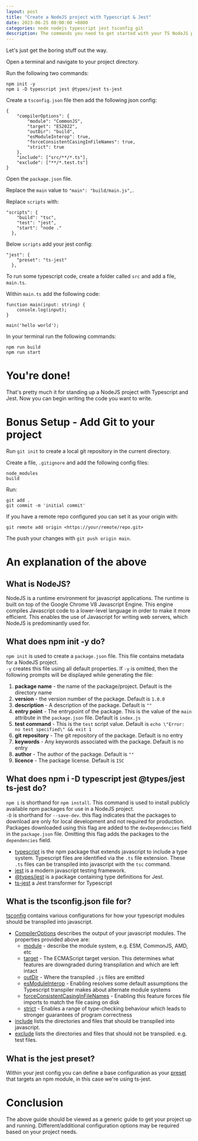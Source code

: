 ```yaml
---
layout: post
title: "Create a NodeJS project with Typescript & Jest"
date: 2023-06-25 00:00:00 +0800
categories: node nodejs typescript jest tsconfig git
description: The commands you need to get started with your TS NodeJS project plus some explanations about the project configuration.
---
```


Let's just get the boring stuff out the way.

Open a terminal and navigate to your project directory.

Run the following two commands:

```
npm init -y
npm i -D typescript jest @types/jest ts-jest
```

Create a `tsconfig.json` file then add the following json config:
```
{
    "compilerOptions": {
        "module": "CommonJS",
        "target": "ES2022",
        "outDir": "build",
        "esModuleInterop": true,
        "forceConsistentCasingInFileNames": true,
        "strict": true
    },
    "include": ["src/**/*.ts"],
    "exclude": ["**/*.test.ts"]
}
```

Open the `package.json` file.

Replace the `main` value to `"main": "build/main.js",`.

Replace `scripts` with: 

```
"scripts": {
    "build": "tsc",
    "test": "jest",
    "start": "node ."
  },
```

Below `scripts` add your jest config: 

```
"jest": {
    "preset": "ts-jest"
  },
```

To run some typescript code, create a folder called `src` and add a file, `main.ts`.

Within `main.ts` add the following code: 

```
function main(input: string) {
    console.log(input);
}

main('hello world');
```

In your terminal run the following commands:

```
npm run build
npm run start
```

# You're done!

That's pretty much it for standing up a NodeJS project with Typescript and Jest. Now you can begin writing the code you want to write.

# Bonus Setup - Add Git to your project

Run `git init` to create a local git repository in the current directory.

Create a file, `.gitignore` and add the following config files:

```
node_modules
build
```

Run: 

```
git add .
git commit -m 'initial commit'
```

If you have a remote repo configured you can set it as your origin with:

```
git remote add origin <https://your/remote/repo.git>
```

The push your changes with `git push origin main`.

# An explanation of the above

## What is NodeJS?

NodeJS is a runtime environment for javascript applications. The runtime is built on top of the Google Chrome V8 Javascript Engine. This engine compiles Javascript code to a lower-level language in order to make it more efficient. This enables the use of Javascript for writing web servers, which NodeJS is predominantly used for.

## What does npm init -y do?

`npm init` is used to create a `package.json` file. This file contains metadata for a NodeJS project.  
`-y` creates this file using all default properties. If `-y` is omitted, then the following prompts will be displayed while generating the file:

1. **package name** - the name of the package/project. Default is the directory name
2. **version** - the version number of the package. Default is `1.0.0`
3. **description** - A description of the package. Default is `""`
4. **entry point** - The entrypoint of the package. This is the value of the `main` attribute in the `package.json` file. Default is `index.js`
5. **test command** - This is the `test` script value. Default is `echo \"Error: no test specified\" && exit 1`
6. **git repository** - The git repository of the package. Default is no entry
7. **keywords** - Any keywords associated with the package. Default is no entry
8. **author** - The author of the package. Default is `""`
9. **licence** - The package license. Default is `ISC`

## What does npm i -D typescript jest @types/jest ts-jest do?

`npm i` is shorthand for `npm install`. This command is used to install publicly available npm packages for use in a NodeJS project.  
`-D` is shorthand for `--save-dev`. this flag indicates that the packages to download are only for local development and not required for production. Packages downloaded using this flag are added to the `devDependencies` field in the `package.json` file. Omitting this flag adds the packages to the `dependencies` field.

* [typescript](https://www.npmjs.com/package/typescript) is the npm package that extends javascript to include a type system. Typescript files are identified via the `.ts` file extension. These `.ts` files can be transpiled into javascript with the `tsc` command.
* [jest](https://jestjs.io/) is a  modern javascript testing framework.
* [@types/jest](https://www.npmjs.com/package/@types/jest) is a package containing type definitions for Jest.
* [ts-jest](https://www.npmjs.com/package/ts-jest) a Jest transformer for Typescript

## What is the tsconfig.json file for?

[tsconfig](https://www.typescriptlang.org/tsconfig) contains various configurations for how your typescript modules should be transpiled into javascript. 

* [CompilerOptions](https://www.typescriptlang.org/tsconfig#compilerOptions) describes the output of your javascript modules. The properties provided above are: 
    * [module](https://www.typescriptlang.org/tsconfig#module) - describe the module system, e.g. ESM, CommonJS, AMD, etc
    * [target](https://www.typescriptlang.org/tsconfig#target) - The ECMAScript target version. This determines what features are downgraded during transpilation and which are left intact
    * [outDir](https://www.typescriptlang.org/tsconfig#outDir) - Where the transpiled `.js` files are emitted
    * [esModuleInterop](https://www.typescriptlang.org/tsconfig#esModuleInterop) - Enabling resolves some default assumptions the Typescript transpiler makes about alternate module systems
    * [forceConsistentCasingInFileNames](https://www.typescriptlang.org/tsconfig#forceConsistentCasingInFileNames) - Enabling this feature forces file imports to match the file casing on disk
    * [strict](https://www.typescriptlang.org/tsconfig#strict) - Enables a range of type-checking behaviour which leads to stronger guarantees of program correctness
* [include](https://www.typescriptlang.org/tsconfig#include) lists the directories and files that should be transpiled into javascript.
* [exclude](https://www.typescriptlang.org/tsconfig#exclude) lists the directories and files that should not be transpiled. e.g. test files.

## What is the jest preset?

Within your jest config you can define a base configuration as your [preset](https://jestjs.io/docs/configuration#preset-string) that targets an npm module, in this case we're using ts-jest.

# Conclusion
The above guide should be viewed as a generic guide to get your project up and running. Different/additional configuration options may be required based on your project needs.